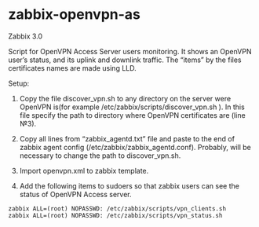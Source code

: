 # zabbix-openvpn-as
Zabbix 3.0

Script for  OpenVPN Access Server users monitoring.
It shows an OpenVPN user’s status, and its uplink and downlink traffic.
The “items” by the files certificates names are made using LLD.

Setup:

1)	 Copy the file discover_vpn.sh to any directory on the server were  OpenVPN  is(for example	/etc/zabbix/scripts/discover_vpn.sh ). In this file specify the path to directory where OpenVPN certificates are (line №3).

2)	 Copy all lines from “zabbix_agentd.txt” file and paste to the end of zabbix agent  config (/etc/zabbix/zabbix_agentd.conf). Probably, will be necessary to change the path to  discover_vpn.sh. 

3)	 Import openvpn.xml to zabbix template.

4) 	 Add the following items to sudoers so that zabbix users can see the status of OpenVPN Access server.

```
zabbix ALL=(root) NOPASSWD: /etc/zabbix/scripts/vpn_clients.sh
zabbix ALL=(root) NOPASSWD: /etc/zabbix/scripts/vpn_status.sh
```

